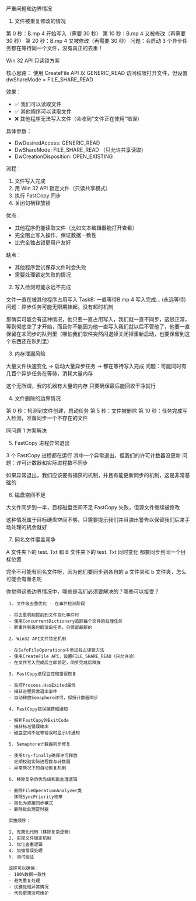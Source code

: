 
  严重问题和边界情况

  1. 文件被重复修改的情况

  第 0 秒：B.mp 4 开始写入（需要 30 秒）
  第 10 秒：B.mp 4 又被修改（再需要 30 秒）
  第 20 秒：B.mp 4 又被修改（再需要 30 秒）
  问题：会启动 3 个异步任务都在等待同一个文件，没有真正的去重！
  
  Win 32 API 只读锁方案

  核心思路：
  使用 CreateFile API 以 GENERIC_READ 访问权限打开文件，但设置 dwShareMode = FILE_SHARE_READ

  效果：
  - ✅ 我们可以读取文件
  - ✅ 其他程序可以读取文件
  - ❌ 其他程序无法写入文件（会收到"文件正在使用"错误）

  具体参数：
  - DwDesiredAccess: GENERIC_READ
  - DwShareMode: FILE_SHARE_READ （只允许共享读取）
  - DwCreationDisposition: OPEN_EXISTING

  流程：
  1. 文件写入完成
  2. 用 Win 32 API 锁定文件（只读共享模式）
  3. 执行 FastCopy 同步
  4. 关闭句柄释放锁

  优点：
  - 其他程序仍能读取文件（比如文本编辑器能打开查看）
  - 完全阻止写入操作，保证数据一致性
  - 比完全独占锁更用户友好

  缺点：
  - 其他程序尝试保存文件时会失败
  - 需要处理锁定失败的情况

  2. 写入检测可能永远不完成

  文件一直在被其他程序占用写入
  TaskB: 一直等待B.mp 4 写入完成... (永远等待)
  问题：异步任务可能无限期挂起，没有超时机制
  
  那确实可能会有这种情况，他只要一直占用写入，我们就一直不同步，这很正常，等到彻底空了才开始，而且你不能因为他一直写入我们就以后不管他了，他要一直保留在未同步的队列里（哪怕我们软件突然闪退掉关闭掉重新启动，也要保留到这个东西还在队列里）

  3. 内存泄漏风险

  大量文件快速变化 → 启动大量异步任务 → 都在等待写入完成
  问题：可能同时有几百个异步任务在等待，消耗大量内存

这个无所谓，我的机器有大量的内存
只要确保最后能回收干净就行

  4. 文件删除的边界情况

  第 0 秒：检测到文件创建，启动任务
  第 5 秒：文件被删除
  第 10 秒：任务完成写入检测，准备同步一个不存在的文件
  
  同问题 1 方案解决

  5. FastCopy 进程异常退出

  3 个 FastCopy 进程都在运行
  其中一个异常退出，但我们的许可计数器没更新
  问题：许可计数器和实际进程数不同步

如果异常退出，我们应该要有捕获的机制，并且有能更新同步的机制，这是非常基础的

  6. 磁盘空间不足

  大文件同步到一半，目标磁盘空间不足
  FastCopy 失败，但源文件继续被修改

这种情况属于目标硬盘空间不够，只需要提示我们并且弹出警告以保留我们后来手动处理的机会就好

  7. 同名文件覆盖竞争

  A 文件夹下的 test. Txt 和 B 文件夹下的 test. Txt 同时变化
  都要同步到同一个目标位置

完全不可能有同名文件呀，因为他们要同步到各自的 a 文件夹和 b 文件夹，怎么可能会有重名呢




  你觉得这些边界情况中，哪些是我们必须要解决的？哪些可以接受？


     1. 文件级去重优化 - 在事件检测阶段

     - 将去重机制提前到文件变化事件时
     - 使用ConcurrentDictionary追踪每个文件的处理任务     
     - 新事件到来时取消旧任务，只保留最新的

     2. Win32 API文件锁定机制

     - 在SafeFileOperations中添加独占读锁方法
     - 使用CreateFile API，设置FILE_SHARE_READ（只允许读）
     - 在文件写入完成后立即锁定，同步完成后释放

     3. FastCopy进程监控和错误恢复

     - 监控Process.HasExited属性
     - 捕获进程异常退出事件
     - 自动释放Semaphore许可，保持计数器同步

     4. FastCopy错误捕获和通知

     - 解析FastCopy的ExitCode
     - 捕获标准错误输出
     - 磁盘空间不足等错误时显示UI通知

     5. Semaphore计数器同步修复

     - 使用try-finally确保许可释放
     - 定期校验实际进程数与计数器
     - 异常情况下的自动恢复机制

     6. 移除复杂的优先级和批处理逻辑

     - 删除FileOperationAnalyzer类
     - 移除SyncPriority枚举
     - 简化为直接同步模式
     - 删除批处理定时器

     实施顺序：

     1. 先简化代码（移除复杂逻辑）
     2. 实现文件锁定机制
     3. 优化去重逻辑
     4. 加强错误处理
     5. 测试验证

     这样可以确保：
     - 100%数据一致性
     - 避免重复处理
     - 优雅处理异常情况
     - 代码更简洁可维护
